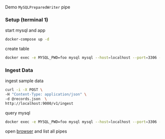 Demo `MySQLPreparedWriter` pipe
### Setup (terminal 1)
start mysql and app
```sh
docker-compose up -d
```
create table
```sh
docker exec -e MYSQL_PWD=foo mysql mysql --host=localhost --port=3306 --user=foo --database=foo --execute="CREATE TABLE IF NOT EXISTS records ( \`key\` VARCHAR(64) NOT NULL PRIMARY KEY, \`value\` INTEGER );"
```
### Ingest Data
ingest sample data
```sh
curl -i -X POST \
-H "Content-Type: application/json" \
-d @records.json  \
http://localhost:9000/v1/ingest
```
query mysql
```sh
docker exec -e MYSQL_PWD=foo mysql mysql --host=localhost --port=3306 --user=foo --database=foo --execute="SELECT \`key\`, \`value\` FROM records"
```
open [browser](http://localhost:8000/v1/pipe) and list all pipes